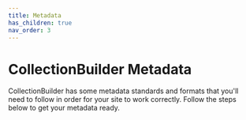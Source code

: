 ```yaml
---
title: Metadata
has_children: true
nav_order: 3
---
```


# CollectionBuilder Metadata

CollectionBuilder has some metadata standards and formats that you'll need to follow in order for your site to work correctly. 
Follow the steps below to get your metadata ready.
